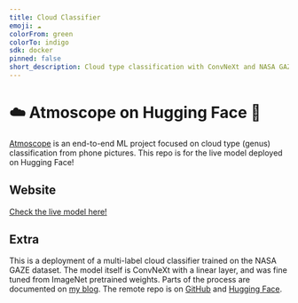 ```yaml
---
title: Cloud Classifier
emoji: ☁️
colorFrom: green
colorTo: indigo
sdk: docker
pinned: false
short_description: Cloud type classification with ConvNeXt and NASA GAZE data
---
```


# ☁️ Atmoscope on Hugging Face 🤗
[Atmoscope](https://github.com/oliverflood/atmoscope/) is an end-to-end ML project focused on cloud type (genus) classification from phone pictures. This repo is for the live model deployed on Hugging Face!

## Website
[Check the live model here!](https://huggingface.co/spaces/oliverflood/Atmoscope_v1) 

## Extra
This is a deployment of a multi-label cloud classifier trained on the NASA GAZE dataset. The model itself is ConvNeXt with a linear layer, and was fine tuned from ImageNet pretrained weights. Parts of the process are documented on [my blog](https://oliverflood.com/). The remote repo is on [GitHub](https://github.com/oliverflood/atmoscope-hf) and [Hugging Face](https://huggingface.co/spaces/oliverflood/Atmoscope_v1/tree/main). 
